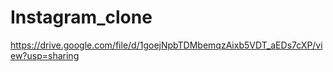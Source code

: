 # Instagram_clone

https://drive.google.com/file/d/1goejNpbTDMbemqzAixb5VDT_aEDs7cXP/view?usp=sharing
